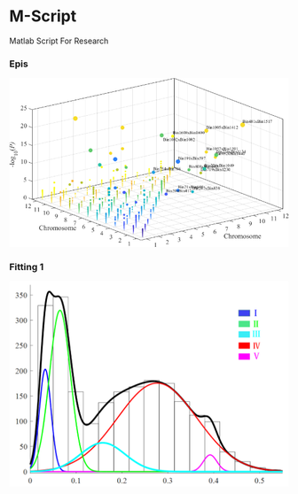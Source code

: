 # M-Script
Matlab Script For Research


### Epis
![Epis V1](plots/epis.bmp "Epis V1")

### Fitting 1
![fitting V1](stats/fenbufitting.png "fitting V1")

